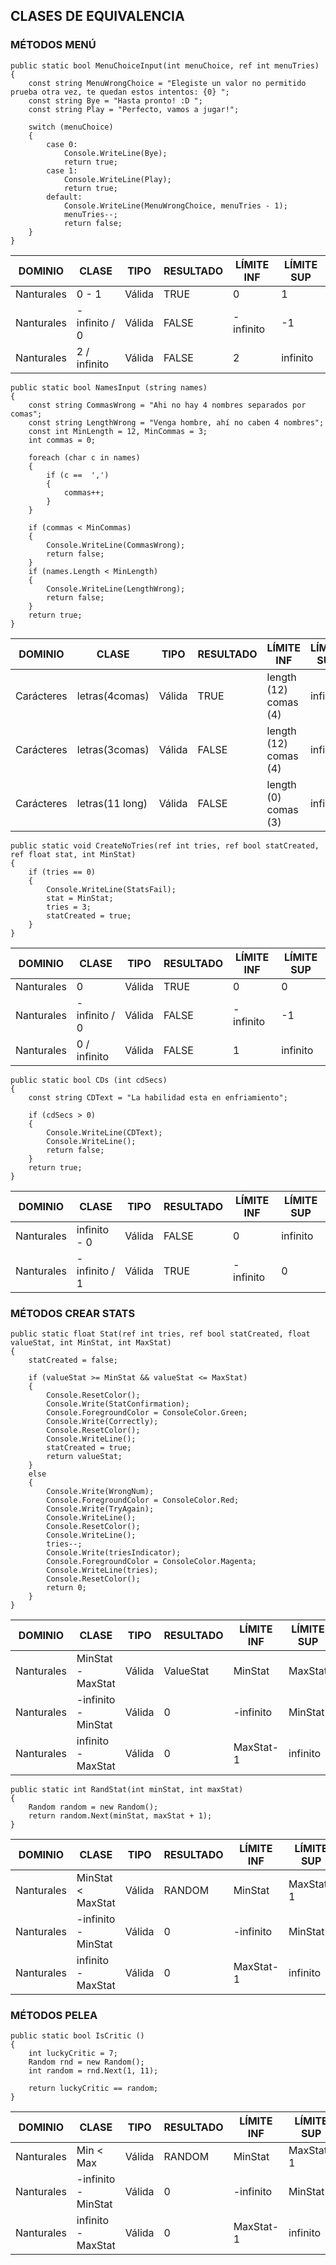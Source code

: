## CLASES DE EQUIVALENCIA ##
### MÉTODOS MENÚ ### 
~~~~
public static bool MenuChoiceInput(int menuChoice, ref int menuTries)
{
    const string MenuWrongChoice = "Elegiste un valor no permitido prueba otra vez, te quedan estos intentos: {0} ";
    const string Bye = "Hasta pronto! :D ";
    const string Play = "Perfecto, vamos a jugar!";

    switch (menuChoice)
    {
        case 0:
            Console.WriteLine(Bye);
            return true;
        case 1:
            Console.WriteLine(Play);
            return true;
        default:
            Console.WriteLine(MenuWrongChoice, menuTries - 1);
            menuTries--;
            return false;
    }
}
~~~~

DOMINIO      |  CLASE      |  TIPO      | RESULTADO      | LÍMITE INF      | LÍMITE SUP    
|------------|-------------|------------|----------------|-----------------|------------|
Nanturales   |  0 - 1      | Válida     |   TRUE         |     0           |      1 
Nanturales   |-infinito / 0| Válida     |   FALSE        | - infinito      |     -1
Nanturales   |2 / infinito | Válida     |   FALSE        |       2         |   infinito

~~~
public static bool NamesInput (string names)
{
    const string CommasWrong = "Ahi no hay 4 nombres separados por comas";
    const string LengthWrong = "Venga hombre, ahí no caben 4 nombres";
    const int MinLength = 12, MinCommas = 3;
    int commas = 0;

    foreach (char c in names)
    {
        if (c ==  ',')
        {
            commas++;
        }
    }

    if (commas < MinCommas)
    {
        Console.WriteLine(CommasWrong);
        return false;
    }
    if (names.Length < MinLength)
    {
        Console.WriteLine(LengthWrong);
        return false;
    }
    return true;
}
~~~
DOMINIO      |  CLASE        |  TIPO      | RESULTADO      | LÍMITE INF          | LÍMITE SUP    
|------------|---------------|------------|----------------|---------------------|------------|
Carácteres   |letras(4comas) |   Válida   |     TRUE       |length (12) comas (4)|  infinito         
Carácteres   |letras(3comas) |   Válida   |     FALSE      |length (12) comas (4)|  infinito  
Carácteres   |letras(11 long)|   Válida   |     FALSE      |length (0) comas (3) |  infinito

~~~
public static void CreateNoTries(ref int tries, ref bool statCreated, ref float stat, int MinStat)
{
    if (tries == 0)
    {
        Console.WriteLine(StatsFail);
        stat = MinStat;
        tries = 3;
        statCreated = true;
    }
}
~~~
DOMINIO      |  CLASE      |  TIPO      | RESULTADO      | LÍMITE INF      | LÍMITE SUP    
|------------|-------------|------------|----------------|-----------------|------------|
Nanturales   |      0      | Válida     |   TRUE         |     0           |      0 
Nanturales   |-infinito / 0| Válida     |   FALSE        | - infinito      |     -1
Nanturales   |0 / infinito | Válida     |   FALSE        |       1         |   infinito
~~~
public static bool CDs (int cdSecs)
{
    const string CDText = "La habilidad esta en enfriamiento";

    if (cdSecs > 0)
    {
        Console.WriteLine(CDText);
        Console.WriteLine();
        return false;
    }
    return true;
}
~~~
DOMINIO      |  CLASE      |  TIPO      | RESULTADO      | LÍMITE INF      | LÍMITE SUP    
|------------|-------------|------------|----------------|-----------------|------------|
Nanturales   |infinito - 0 | Válida     |   FALSE        |        0        |   infinito 
Nanturales   |-infinito / 1| Válida     |   TRUE         | - infinito      |     0

### MÉTODOS CREAR STATS ### 
~~~
public static float Stat(ref int tries, ref bool statCreated, float valueStat, int MinStat, int MaxStat)
{
    statCreated = false;

    if (valueStat >= MinStat && valueStat <= MaxStat)
    {
        Console.ResetColor();
        Console.Write(StatConfirmation);
        Console.ForegroundColor = ConsoleColor.Green;
        Console.Write(Correctly);
        Console.ResetColor();
        Console.WriteLine();
        statCreated = true;
        return valueStat;
    }
    else
    {
        Console.Write(WrongNum);
        Console.ForegroundColor = ConsoleColor.Red;
        Console.Write(TryAgain);
        Console.WriteLine();
        Console.ResetColor();
        Console.WriteLine();
        tries--;
        Console.Write(triesIndicator);
        Console.ForegroundColor = ConsoleColor.Magenta;
        Console.WriteLine(tries);
        Console.ResetColor();
        return 0;
    }
}
~~~
DOMINIO      |        CLASE      |    TIPO    |    RESULTADO   |    LÍMITE INF   | LÍMITE SUP    
|------------|-------------------|------------|----------------|-----------------|------------|
Nanturales   |MinStat - MaxStat  |   Válida   |   ValueStat    |     MinStat     |   MaxStat
Nanturales   |-infinito - MinStat|   Válida   |       0        |    -infinito    |  MinStat
Nanturales   | infinito - MaxStat|   Válida   |       0        |    MaxStat-1    |   infinito
~~~
public static int RandStat(int minStat, int maxStat)
{
    Random random = new Random();
    return random.Next(minStat, maxStat + 1);
}
~~~
DOMINIO      |        CLASE      |    TIPO    |    RESULTADO   |    LÍMITE INF   | LÍMITE SUP    
|------------|-------------------|------------|----------------|-----------------|------------|
Nanturales   |MinStat < MaxStat  |   Válida   |     RANDOM     |     MinStat     |  MaxStat-1
Nanturales   |-infinito - MinStat|   Válida   |       0        |    -infinito    |  MinStat
Nanturales   | infinito - MaxStat|   Válida   |       0        |    MaxStat-1    |   infinito

### MÉTODOS PELEA ###
~~~
public static bool IsCritic ()
{
    int luckyCritic = 7;
    Random rnd = new Random();
    int random = rnd.Next(1, 11);

    return luckyCritic == random;
}
~~~
DOMINIO      |        CLASE      |    TIPO    |    RESULTADO   |    LÍMITE INF   | LÍMITE SUP    
|------------|-------------------|------------|----------------|-----------------|------------|
Nanturales   |     Min < Max     |   Válida   |     RANDOM     |     MinStat     |  MaxStat-1
Nanturales   |-infinito - MinStat|   Válida   |       0        |    -infinito    |  MinStat
Nanturales   | infinito - MaxStat|   Válida   |       0        |    MaxStat-1    |   infinito
